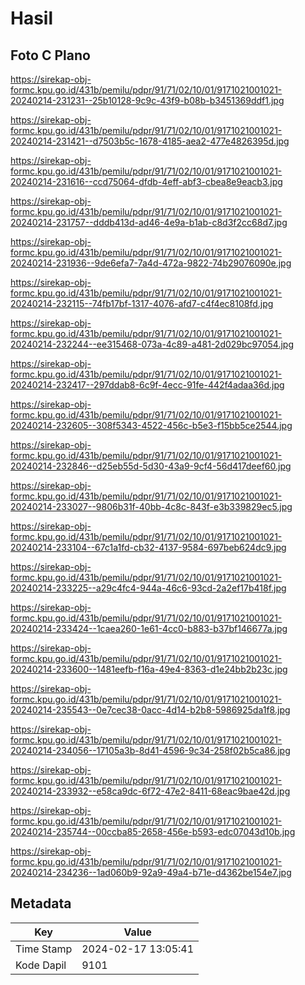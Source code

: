 # Hasil

## Foto C Plano

https://sirekap-obj-formc.kpu.go.id/431b/pemilu/pdpr/91/71/02/10/01/9171021001021-20240214-231231--25b10128-9c9c-43f9-b08b-b3451369ddf1.jpg

https://sirekap-obj-formc.kpu.go.id/431b/pemilu/pdpr/91/71/02/10/01/9171021001021-20240214-231421--d7503b5c-1678-4185-aea2-477e4826395d.jpg

https://sirekap-obj-formc.kpu.go.id/431b/pemilu/pdpr/91/71/02/10/01/9171021001021-20240214-231616--ccd75064-dfdb-4eff-abf3-cbea8e9eacb3.jpg

https://sirekap-obj-formc.kpu.go.id/431b/pemilu/pdpr/91/71/02/10/01/9171021001021-20240214-231757--dddb413d-ad46-4e9a-b1ab-c8d3f2cc68d7.jpg

https://sirekap-obj-formc.kpu.go.id/431b/pemilu/pdpr/91/71/02/10/01/9171021001021-20240214-231936--9de6efa7-7a4d-472a-9822-74b29076090e.jpg

https://sirekap-obj-formc.kpu.go.id/431b/pemilu/pdpr/91/71/02/10/01/9171021001021-20240214-232115--74fb17bf-1317-4076-afd7-c4f4ec8108fd.jpg

https://sirekap-obj-formc.kpu.go.id/431b/pemilu/pdpr/91/71/02/10/01/9171021001021-20240214-232244--ee315468-073a-4c89-a481-2d029bc97054.jpg

https://sirekap-obj-formc.kpu.go.id/431b/pemilu/pdpr/91/71/02/10/01/9171021001021-20240214-232417--297ddab8-6c9f-4ecc-91fe-442f4adaa36d.jpg

https://sirekap-obj-formc.kpu.go.id/431b/pemilu/pdpr/91/71/02/10/01/9171021001021-20240214-232605--308f5343-4522-456c-b5e3-f15bb5ce2544.jpg

https://sirekap-obj-formc.kpu.go.id/431b/pemilu/pdpr/91/71/02/10/01/9171021001021-20240214-232846--d25eb55d-5d30-43a9-9cf4-56d417deef60.jpg

https://sirekap-obj-formc.kpu.go.id/431b/pemilu/pdpr/91/71/02/10/01/9171021001021-20240214-233027--9806b31f-40bb-4c8c-843f-e3b339829ec5.jpg

https://sirekap-obj-formc.kpu.go.id/431b/pemilu/pdpr/91/71/02/10/01/9171021001021-20240214-233104--67c1a1fd-cb32-4137-9584-697beb624dc9.jpg

https://sirekap-obj-formc.kpu.go.id/431b/pemilu/pdpr/91/71/02/10/01/9171021001021-20240214-233225--a29c4fc4-944a-46c6-93cd-2a2ef17b418f.jpg

https://sirekap-obj-formc.kpu.go.id/431b/pemilu/pdpr/91/71/02/10/01/9171021001021-20240214-233424--1caea260-1e61-4cc0-b883-b37bf146677a.jpg

https://sirekap-obj-formc.kpu.go.id/431b/pemilu/pdpr/91/71/02/10/01/9171021001021-20240214-233600--1481eefb-f16a-49e4-8363-d1e24bb2b23c.jpg

https://sirekap-obj-formc.kpu.go.id/431b/pemilu/pdpr/91/71/02/10/01/9171021001021-20240214-235543--0e7cec38-0acc-4d14-b2b8-5986925da1f8.jpg

https://sirekap-obj-formc.kpu.go.id/431b/pemilu/pdpr/91/71/02/10/01/9171021001021-20240214-234056--17105a3b-8d41-4596-9c34-258f02b5ca86.jpg

https://sirekap-obj-formc.kpu.go.id/431b/pemilu/pdpr/91/71/02/10/01/9171021001021-20240214-233932--e58ca9dc-6f72-47e2-8411-68eac9bae42d.jpg

https://sirekap-obj-formc.kpu.go.id/431b/pemilu/pdpr/91/71/02/10/01/9171021001021-20240214-235744--00ccba85-2658-456e-b593-edc07043d10b.jpg

https://sirekap-obj-formc.kpu.go.id/431b/pemilu/pdpr/91/71/02/10/01/9171021001021-20240214-234236--1ad060b9-92a9-49a4-b71e-d4362be154e7.jpg


## Metadata

| Key        | Value               |
| ---------- | ------------------- |
| Time Stamp | 2024-02-17 13:05:41 |
| Kode Dapil | 9101                |



